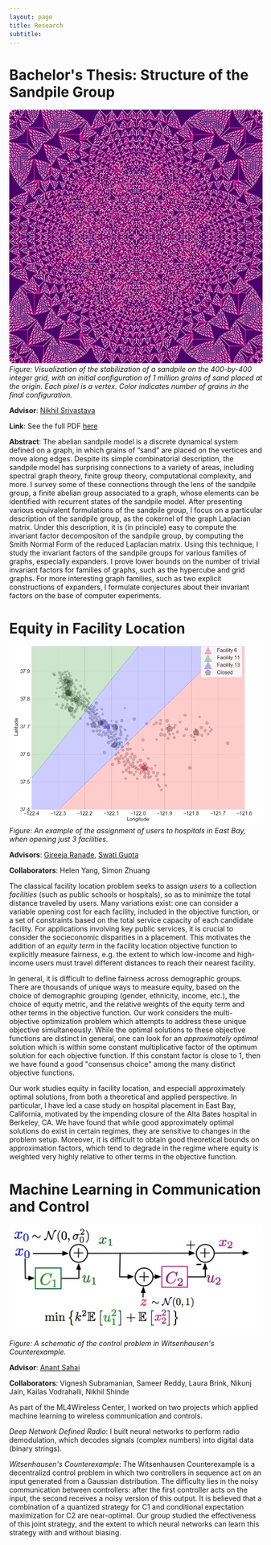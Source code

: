 ```yaml
---
layout: page
title: Research
subtitle: 
---
```


# Bachelor's Thesis: Structure of the Sandpile Group 

![Alt Text](img/1000000_grains_400_sidelen_RdPu.png)
*Figure: Visualization of the stabilization of a sandpile on the 400-by-400 integer grid, with an initial configuration of 1 million grains of sand placed at the origin. Each pixel is a vertex. Color indicates number of grains in the final configuration.*

**Advisor**: [Nikhil Srivastava](https://math.berkeley.edu/~nikhil/)

**Link**: See the full PDF [here](https://akhiljalan.github.io/files/akhil_thesis_sandpile_group.pdf)

**Abstract**: The abelian sandpile model is a discrete dynamical system defined on a graph, in which grains of “sand” are placed on the vertices and move along edges. Despite its simple combinatorial description, the sandpile model has surprising connections to a variety of areas, including spectral graph theory, finite group theory, computational complexity, and more. I survey some of these connections through the lens of the sandpile group, a finite abelian group associated to a graph, whose elements can be identified with recurrent states of the sandpile model. After presenting various equivalent formulations of the sandpile group, I focus on a particular description of the sandpile group, as the cokernel of the graph Laplacian matrix. Under this description, it is (in principle) easy to compute the invariant factor decompositon of the sandpile group, by computing the Smith Normal Form of the reduced Laplacian matrix. Using this technique, I study the invariant factors of the sandpile groups for various families of graphs, especially expanders. I prove lower bounds on the number of trivial invariant factors for families of graphs, such as the hypercube and grid graphs. For more interesting graph families, such as two explicit constructions of expanders, I 	 formulate conjectures about their invariant factors on the base of computer experiments.

# Equity in Facility Location

![Alt Text](img/voronoi_facility_example.png)
*Figure: An example of the assignment of users to hospitals in East Bay, when opening just 3 facilities.*

**Advisors**: [Gireeja Ranade](https://people.eecs.berkeley.edu/~gireeja/), [Swati Gupta](https://swatigupta.tech)

**Collaborators**: Helen Yang, Simon Zhuang

The classical facility location problem seeks to assign *users* to a collection *facilities* (such as public schools or hospitals), so as to minimize the total distance traveled by users. Many variations exist: one can consider a variable opening cost for each facility, included in the objective function, or a set of constraints based on the total service capacity of each candidate facility. For applications involving key public services, it is crucial to consider the socieconomic disparities in a placement. This motivates the addition of an *equity term* in the facility location objective function to explicitly measure fairness, e.g. the extent to which low-income and high-income users must travel different distances to reach their nearest facility. 

In general, it is difficult to define fairness across demographic groups. There are thousands of unique ways to measure equity, based on the choice of demographic grouping (gender, ethnicity, income, etc.), the choice of equity metric, and the relative weights of the equity term and other terms in the objective function. Our work considers the multi-objective optimization problem which attempts to address these unique objective simultaneously. While the optimal solutions to these objective functions are distinct in general, one can look for an *approximately optimal* solution which is within some constant multiplicative factor of the optimum solution for each objective function. If this constant factor is close to 1, then we have found a good "consensus choice" among the many distinct objective functions. 

Our work studies equity in facility location, and especiall approximately optimal solutions, from both a theoretical and applied perspective. In particular, I have led a case study on hospital placement in East Bay, California, motivated by the impending closure of the Alta Bates hospital in Berkeley, CA. We have found that while good approximately optimal solutions do exist in certain regimes, they are sensitive to changes in the problem setup. Moreover, it is difficult to obtain good theoretical bounds on approximation factors, which tend to degrade in the regime where equity is weighted very highly relative to other terms in the objective function.

# Machine Learning in Communication and Control

![Alt Text](img/witsenhausen_diagram.jpg)

*Figure: A schematic of the control problem in Witsenhausen's Counterexample.*

**Advisor**: [Anant Sahai](https://www2.eecs.berkeley.edu/Faculty/Homepages/sahai.html)

**Collaborators**: Vignesh Subramanian, Sameer Reddy, Laura Brink, Nikunj Jain, Kailas Vodrahalli, Nikhil Shinde

As part of the ML4Wireless Center, I worked on two projects which applied machine learning to wireless communication and controls. 

*Deep Network Defined Radio*: I built neural networks to perform radio demodulation, which decodes signals (complex numbers) into digital data (binary strings). 

*Witsenhausen's Counterexample*: The Witsenhausen Counterexample is a decentralizd control problem in which two controllers in sequence act on an input generated from a Gaussian distribution. The difficulty lies in the noisy communication between controllers: after the first controller acts on the input, the second receives a noisy version of this output. It is believed that a combination of a quantized strategy for C1 and conditional expectation maximization for C2 are near-optimal. Our group studied the effectiveness of this joint strategy, and the extent to which neural networks can learn this strategy with and without biasing. 
